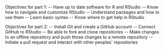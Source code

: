 Objectives for part 1:
 -- Have up to date software for R and RStudio
 -- Know how to navigate and customize RStudio
 -- Understand packages and how to use them
 -- Learn basic syntax
 -- Know where to get help in RStudio
 
 Objectives for part 2:
 -- Install Git and create a GitHub account
 -- Connect GitHub to RStudio
 -- Be able to fork and clone repositories
 -- Make changes to an offline repository and push those changes to a remote repository
 -- Initiate a pull request and interact with other peoples' repositories
 
